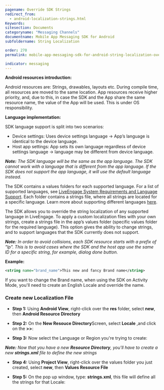 ```yaml
---
pagename: Override SDK Strings
redirect_from:
  - android-localization-strings.html
Keywords:
sitesection: Documents
categoryname: "Messaging Channels"
documentname: Mobile App Messaging SDK for Android
subfoldername: String Localization

order: 270
permalink: mobile-app-messaging-sdk-for-android-string-localization-override-sdk-strings.html

indicator: messaging
---
```


**Android resources introduction:**

Android resources are: Strings, drawables, layouts etc. During compile time, all resources are moved to the same location. App resources receive higher priority, and, due to this, in case the SDK and the App share the same resource name, the value of the App will be used. This is under OS responsibility.

**Language implementation:**

SDK language support is split into two scenarios:

- Device settings: Uses device settings language → App’s language is identical to the device language.
- Host app settings: App sets its own language regardless of device settings language → language may be different from device language.

_**Note:** The SDK language will be the same as the app language. The SDK cannot work with a language that is different from the app language. If the SDK does not support the app language, it will use the default language instead._

The SDK contains a values folders for each supported language. For a list of supported languages, see [LiveEngage System Requirements and Language Support](https://ce-sr.s3.amazonaws.com/CA/Admin/Sys%20req/System%20requirements.pdf). Each folder contains a strings file, where all strings are located for a specific language. Learn more about supporting different languages [here](https://developer.android.com/training/basics/supporting-devices/languages.html).

The SDK allows you to override the string localization of any supported language in LiveEngage. To apply a custom localization files with your own strings, create a strings file in the app’s values folder (specific values folder for the required language). This option gives the ability to change strings, and to support languages that the SDK currently does not support.

_**Note:** In order to avoid collisions, each SDK resource starts with a prefix of "lp". This is to avoid cases where the SDK and the host app use the same ID for a specific string, for example, dialog done button._

**Example:**

```xml
<string name="brand_name">This new and fancy Brand name</string>
```

<div class="important">
If you want to change the Brand name, when using the SDK on Activity Mode, you'll need to create an English Locale and override the name.
</div>

### Create new Localization File

* **Step 1:** Using **Android View**, right-click over the **res** folder, select **new**, then **Android Resource Directory**

* **Step 2:** On the **New Resouce Directory**Screen, select **Locale** ,and click on the **>>**:

* **Step 3:** Now select the Language or Region you're trying to create:

_**Note:** Now that you have a new **Resource Directory**, you'll have to create a new **strings.xml** file to define the new strings_

* **Step 4:** Using **Project View**, right-click over the values folder you just created, select **new**, then **Values Resource File**

* **Step 5:** On the pop up window, type: **strings.xml**, this file will define all the strings for that Locale:
